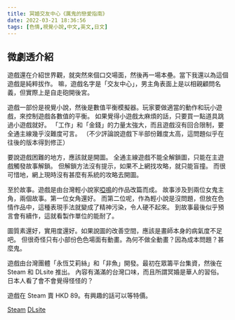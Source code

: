 ```yaml
---
title: 冥婚交友中心《厲鬼的戀愛指南》
date: 2022-03-21 18:36:56
tags: [色情,視覺小說,中文,英文,日文]
---
```

## 微劇透介紹

遊戲還在介紹世界觀，就突然來個口交場面，然後再一場本壘。當下我還以為這個遊戲是純粹拔作。
嘛，遊戲名字是「交友中心」，男主角表面上是以相親顧問名義，但實際上是自走砲開後宮。

遊戲一部份是視覺小說，然後是數值平衡模擬器。玩家要做適當的動作和玩小遊戲，來控制遊戲各數值的平衡。
如果覺得小遊戲太麻煩的話，只要買一點道具跳過小遊戲就好。
「工作」和「金錢」的力量太強大，而且遊戲沒有回合限制，要全通主線幾乎沒難度可言。
（不少評論說遊戲下半部份難度太高，這問題似乎在往後的版本得到修正）

要說遊戲困難的地方，應該就是開圖。
全通主線遊戲不能全解鎖圖，只能在主遊戲觸發故事解鎖。
但解鎖方法沒有提示，如果不上網找攻略，就只能盲撞。
而很可惜地，網上現時沒有甚麼有系統的攻略去開圖。

至於故事。遊戲是由台灣輕小說家[啞鳴](https://zh.wikipedia.org/wiki/%E5%95%9E%E9%B3%B4)的作品改篇而成。
故事涉及到兩位女鬼主角，兩個故事。第一位女角還好。
而第二位呢，作為輕小說是沒問題，但放在色情作品中，這種表現手法就變成了精神污染，令人硬不起來。
到故事最後似乎預言會有續作，這就看製作單位的能耐了。

圖質素還好，實用度還好。如果說圖的改善空間，應該是畫師本身的病氣度不足吧。
但很奇怪只有小部份色色場面有動畫。為何不做全動畫？因為成本問題？甚麼鬼。

遊戲由台灣團體「永恆艾莉絲」和「非魚」開發。最初在眾籌平台集資，然後在 Steam 和 DLsite 推出。
內容有滿滿的台灣口味，而且所謂冥婚是華人的習俗。日本人看了會不會覺得怪怪的？

遊戲在 Steam 賣 HKD 89。有興趣的話可以等特價。

[Steam](https://store.steampowered.com/app/1683430/_/)
[DLsite](https://www.dlsite.com/maniax/work/=/product_id/RJ378561.html)
